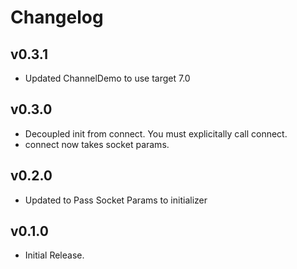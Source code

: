 # Changelog

## v0.3.1
* Updated ChannelDemo to use target 7.0

## v0.3.0
* Decoupled init from connect. You must explicitally call connect.
* connect now takes socket params.

## v0.2.0
* Updated to Pass Socket Params to initializer

## v0.1.0
* Initial Release.
